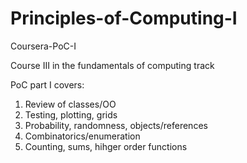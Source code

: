 # Principles-of-Computing-I
Coursera-PoC-I


Course III in the fundamentals of computing track

PoC part I covers:

1. Review of classes/OO 
2. Testing, plotting, grids
3. Probability, randomness, objects/references
4. Combinatorics/enumeration
5. Counting, sums, hihger order functions
